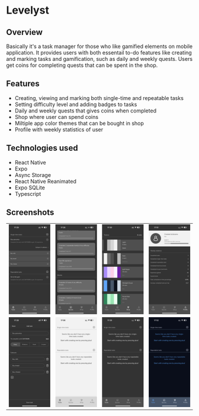 # Levelyst

## Overview

Basically it's a task manager for those who like gamified elements on mobile application. It provides users with both essentail to-do features like creating and marking tasks and gamification, such as daily and weekly quests. Users get coins for completing quests that can be spent in the shop. 

## Features

- Creating, viewing and marking both single-time and repeatable tasks
- Setting difficulty level and adding badges to tasks
- Daily and weekly quests that gives coins when completed
- Shop where user can spend coins 
- Miltiple app color themes that can be bought in shop
- Profile with weekly statistics of user

## Technologies used

- React Native
- Expo 
- Async Storage
- React Native Reanimated
- Expo SQLite
- Typescript

## Screenshots

<table>
  <tr>
    <td><img src="./screenshots/dark_tasks.PNG" /></td>
    <td><img src="./screenshots/dark_quests.PNG" /></td>
    <td><img src="./screenshots/dark_shop.PNG" /></td>
    <td><img src="./screenshots/dark_profile.PNG" /></td>
  </tr>
  <tr>
    <td><img src="./screenshots/dark_add_task.PNG" /></td>
    <td><img src="./screenshots/tasks_empty_state.PNG" /></td>
    <td><img src="./screenshots/dark_theme.PNG" /></td>
    <td><img src="./screenshots/blue_theme.PNG" /></td>
  </tr>
</table>